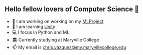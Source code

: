 ## Hello fellow lovers of Computer Science 👋

<!--
**Entropy0917/Entropy0917** is a ✨ _special_ ✨ repository because its `README.md` (this file) appears on your GitHub profile.

Here are some ideas to get you started:

- 🤸 I'm working on 
- 🌱 I’m currently learning ...
- 👯 I’m looking to collaborate on ...
- 🤔 I’m looking for help with ...
- 💬 Ask me about ...
- 📫 How to reach me: ...
- 😄 Pronouns: ...
- ⚡ Fun fact: ...
--> 
- 🤸 I am working on working on my [MLProject](https://github.com/Entropy0917/MLProject)
- 🫠 I am learning [Unity](https://github.com/Entropy0917/LearningUnity)
- 💻 I focus in Python and ML
- 🏛️ Currently studying at Maryville College
- 📫 My email is chris.vazquez@my.maryvillecollege.edu
